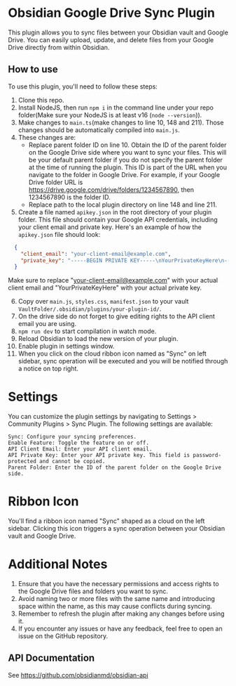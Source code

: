# Obsidian Google Drive Sync Plugin

This plugin allows you to sync files between your Obsidian vault and Google Drive. You can easily upload, update, and delete files from your Google Drive directly from within Obsidian.

## How to use

To use this plugin, you'll need to follow these steps:

1. Clone this repo.
2. Install NodeJS, then run `npm i` in the command line under your repo folder(Make sure your NodeJS is at least v16 (`node --version`)).
3. Make changes to `main.ts`(make changes to line 10, 148 and 211). Those changes should be automatically compiled into `main.js`.
4. These changes are:
  	- Replace parent folder ID on line 10. Obtain the ID of the parent folder on the Google Drive side where you want to sync your files. This will be your 		  default parent folder if you do not specify the parent folder at the time of running the plugin. This ID is part of the URL when you navigate to the folder 	  in Google Drive.
      For example, if your Google Drive folder URL is https://drive.google.com/drive/folders/1234567890, then 1234567890 is the folder ID.
   - Replace path to the local plugin directory on line 148 and line 211.
5. Create a file named `apikey.json` in the root directory of your plugin folder. This file should contain your Google API credentials, including your client email and private key. Here's an example of how the `apikey.json` file should look:

 ```json
   {
     "client_email": "your-client-email@example.com",
     "private_key": "-----BEGIN PRIVATE KEY-----\nYourPrivateKeyHere\n-----END PRIVATE KEY-----"
   }
```

 Make sure to replace "your-client-email@example.com" with your actual client email and "YourPrivateKeyHere" with your actual private key.

6. Copy over `main.js`, `styles.css`, `manifest.json` to your vault `VaultFolder/.obsidian/plugins/your-plugin-id/`.
7. On the drive side do not forget to give editing rights to the API client email you are using.
8. `npm run dev` to start compilation in watch mode.
9. Reload Obsidian to load the new version of your plugin.
10. Enable plugin in settings window.
11. When you click on the cloud ribbon icon named as "Sync" on left sidebar, sync operation will be executed and you will be notified through a notice on top right.

# Settings

You can customize the plugin settings by navigating to Settings > Community Plugins > Sync Plugin. The following settings are available:

	Sync: Configure your syncing preferences.
	Enable Feature: Toggle the feature on or off.
	API Client Email: Enter your API client email.
	API Private Key: Enter your API private key. This field is password-protected and cannot be copied.
	Parent Folder: Enter the ID of the parent folder on the Google Drive side.

# Ribbon Icon

You'll find a ribbon icon named "Sync" shaped as a cloud on the left sidebar. Clicking this icon triggers a sync operation between your Obsidian vault and Google Drive.

# Additional Notes

1. Ensure that you have the necessary permissions and access rights to the Google Drive files and folders you want to sync.
2. Avoid naming two or more files with the same name and introducing space within the name, as this may cause conflicts during syncing.
3. Remember to refresh the plugin after making any changes before using it.
4. If you encounter any issues or have any feedback, feel free to open an issue on the GitHub repository.

## API Documentation

See https://github.com/obsidianmd/obsidian-api
